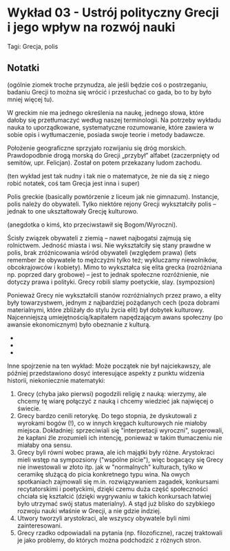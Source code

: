 # Wykład 03 - Ustrój polityczny Grecji i jego wpływ na rozwój nauki

Tagi: Grecja, polis

## Notatki

(ogólnie ziomek troche przynudza, ale jeśli będzie coś o postrzeganiu, badaniu Grecji to można się wrócić i przesłuchać co gada, bo to by było mniej więcej tu).

W greckim nie ma jednego określenia na naukę, jednego słowa, które dałoby się przetłumaczyć według naszej terminologii. 
Na potrzeby wykładu nauka to uporządkowane, systematyczne rozumowanie, które zawiera w sobie opis i wytłumaczenie, posiada swoje teorie i metody badawcze.

Położenie geograficzne sprzyjało rozwijaniu się dróg morskich. Prawdopodbnie drogą morską do Grecji „przybył” alfabet (zaczerpnięty od semitów, upr. Felicjan). Został on potem przekazany ludom zachodu.

(ten wykład jest tak nudny i tak nie o matematyce, że nie da się z niego robić notatek, coś tam Grecja jest inna i super)

Polis greckie (basically powtórzenie z liceum jak nie gimnazum).  Instancje, polis należy do obywateli. Tylko niektóre rejony Grecji wykształciły polis – jednak to one ukształtowały Grecję kulturowo.

(anegdotka o kimś, kto przeciwstawił się Bogom/Wyroczni).

Ścisły związek obywateli z ziemią – nawet najbogatsi zajmują się rolnictwem. Jedność miasta i wsi.
Nie wykształciły się stany prawdne w polis, brak zróżnicowania wśród obywateli (względem prawa) (lets remember że obywatele to mężczyżni tylko też; wykluczamy niewolników, obcokrajowców i kobiety).
Mimo to wykształca się elita grecka (rozróżniana np. poprzed dary grobowe) – jest to jednak społeczne rozróżnienie, nie dotyczy prawa i polityki.
Grecy robili slamy poetyckie, slay. (sympozsion) 

Ponieważ Grecy nie wykształcili stanów rozróżnialnych przez prawo, a elity były towarzystwem, jednym z najbardziej pożądanych cech (poza dobrami materialnymi, które zbliżały do stylu życia elit) był dobytek kulturowy. Najcenniejszą umiejętnością/kapitałem napędzającym awans społeczny  (po awansie ekonomicznym) było obeznanie z kulturą. 

*
*
*
Inne spojrzenie na ten wykład:
Może początek nie był najciekawszy, ale później przedstawiono dosyć interesujące aspekty z punktu widzenia historii, niekoniecznie matematyki:
1. Grecy (chyba jako pierwsi) pogodzili religię z nauką: wierzymy, ale chcemy tę wiarę połączyć z nauką i chcemy wiedzieć jak najwięcej o świecie.
2. Grecy bardzo cenili retorykę. Do tego stopnia, że dyskutowali z wyrokami bogów (!), co w innych kręgach kulturowych nie miałoby miejsca. Dokładniej: sprzeciwiali się "interpretacji wyroczni", sugerowali, że kapłani źle zrozumieli ich intencję, ponieważ w takim tłumaczeniu nie miałaby ona sensu.
3. Grecy byli równi wobec prawa, ale ich majątki były różne. Arystokraci mieli wstęp na sympozsiony ("wspólne picie"), więc bogacący się Grecy nie inwestowali w złoto itp. jak w "normalnych" kulturach, tylko w ceramikę służącą do picia konkretnego typu wina. Na owych spotkaniach zajmowali się m.in. rozwiązywaniem zagadek, konkursami recytatorskimi i poetyckimi, dzięki czemu duża część społeczności chciała się kształcić (dzięki wygrywaniu w takich konkursach łatwiej było utrzymać swój status materialny). A stąd już blisko do szybkiego rozwoju nauki właśnie w Grecji, a nie gdzie indziej.
4. Utwory tworzyli arystokraci, ale wszyscy obywatele byli nimi zainteresowani.
5. Grecy rzadko odpowiadali na pytania (np. filozoficzne), raczej traktowali je jako problemy, do których można podchodzić z różnych stron.
